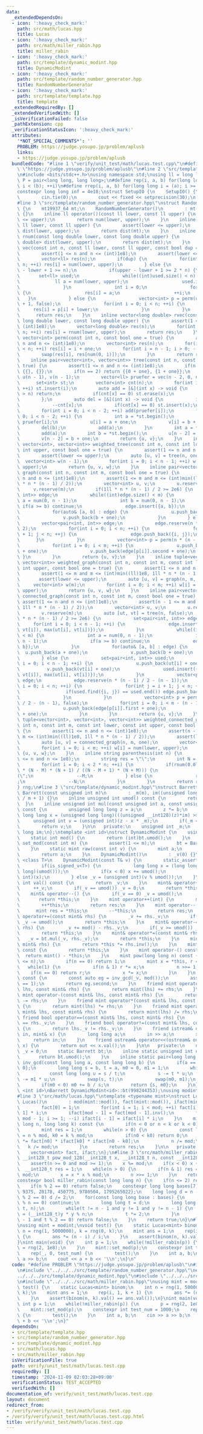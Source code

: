```yaml
---
data:
  _extendedDependsOn:
  - icon: ':heavy_check_mark:'
    path: src/math/lucas.hpp
    title: Lucas
  - icon: ':heavy_check_mark:'
    path: src/math/miller_rabin.hpp
    title: miller_rabin
  - icon: ':heavy_check_mark:'
    path: src/template/dynamic_modint.hpp
    title: DynamicModint
  - icon: ':heavy_check_mark:'
    path: src/template/random_number_generator.hpp
    title: RandomNumberGenerator
  - icon: ':heavy_check_mark:'
    path: src/template/template.hpp
    title: template
  _extendedRequiredBy: []
  _extendedVerifiedWith: []
  _isVerificationFailed: false
  _pathExtension: cpp
  _verificationStatusIcon: ':heavy_check_mark:'
  attributes:
    '*NOT_SPECIAL_COMMENTS*': ''
    PROBLEM: https://judge.yosupo.jp/problem/aplusb
    links:
    - https://judge.yosupo.jp/problem/aplusb
  bundledCode: "#line 1 \"verify/unit_test/math/lucas.test.cpp\"\n#define PROBLEM\
    \ \"https://judge.yosupo.jp/problem/aplusb\"\n#line 2 \"src/template/template.hpp\"\
    \n#include <bits/stdc++.h>\nusing namespace std;\nusing ll = long long;\nusing\
    \ P = pair<long long, long long>;\n#define rep(i, a, b) for(long long i = (a);\
    \ i < (b); ++i)\n#define rrep(i, a, b) for(long long i = (a); i >= (b); --i)\n\
    constexpr long long inf = 4e18;\nstruct SetupIO {\n    SetupIO() {\n        ios::sync_with_stdio(0);\n\
    \        cin.tie(0);\n        cout << fixed << setprecision(30);\n    }\n} setup_io;\n\
    #line 3 \"src/template/random_number_generator.hpp\"\nstruct RandomNumberGenerator\
    \ {\n    mt19937_64 mt;\n    RandomNumberGenerator()\n        : mt(chrono::steady_clock::now().time_since_epoch().count())\
    \ {}\n    inline ll operator()(const ll lower, const ll upper) {\n        assert(lower\
    \ <= upper);\n        return num(lower, upper);\n    }\n    inline ll num(const\
    \ ll lower, const ll upper) {\n        assert(lower <= upper);\n        uniform_int_distribution<ll>\
    \ dist(lower, upper);\n        return dist(mt);\n    }\n    inline long double\
    \ rnum(const long double lower, const long double upper) {\n        uniform_real_distribution<long\
    \ double> dist(lower, upper);\n        return dist(mt);\n    }\n    inline vector<ll>\
    \ vec(const int n, const ll lower, const ll upper, const bool dup = true) {\n\
    \        assert(1 <= n and n <= (int)1e8);\n        assert(lower <= upper);\n\
    \        vector<ll> res(n);\n        if(dup) {\n            for(int i = 0; i <\
    \ n; ++i) res[i] = num(lower, upper);\n        } else {\n            assert(upper\
    \ - lower + 1 >= n);\n            if(upper - lower + 1 >= 2 * n) {\n         \
    \       set<ll> used;\n                while((int)used.size() < n) {\n       \
    \             ll a = num(lower, upper);\n                    used.insert(a);\n\
    \                }\n                int i = 0;\n                for(ll a : used)\
    \ {\n                    res[i] = a;\n                    ++i;\n             \
    \   }\n            } else {\n                vector<int> p = perm(upper - lower\
    \ + 1, false);\n                for(int i = 0; i < n; ++i) {\n               \
    \     res[i] = p[i] + lower;\n                }\n            }\n        }\n  \
    \      return res;\n    }\n    inline vector<long double> rvec(const int n, const\
    \ long double lower, const long double upper) {\n        assert(1 <= n and n <=\
    \ (int)1e8);\n        vector<long double> res(n);\n        for(int i = 0; i <\
    \ n; ++i) res[i] = rnum(lower, upper);\n        return res;\n    }\n    inline\
    \ vector<int> perm(const int n, const bool one = true) {\n        assert(1 <=\
    \ n and n <= (int)1e8);\n        vector<int> res(n);\n        for(int i = 0; i\
    \ < n; ++i) res[i] = i + one;\n        for(int i = n - 1; i > 0; --i) {\n    \
    \        swap(res[i], res[num(0, i)]);\n        }\n        return res;\n    }\n\
    \    inline pair<vector<int>, vector<int>> tree(const int n, const bool one =\
    \ true) {\n        assert(1 <= n and n <= (int)1e8);\n        if(n == 1) return\
    \ {{}, {}};\n        if(n == 2) return {{0 + one}, {1 + one}};\n        vector<int>\
    \ u(n - 1), v(n - 1);\n        vector<ll> pruefer = vec(n - 2, 0, n - 1);\n  \
    \      set<int> st;\n        vector<int> cnt(n);\n        for(int i = 0; i < n;\
    \ ++i) st.insert(i);\n        auto add = [&](int x) -> void {\n            if(x\
    \ > n) return;\n            if(cnt[x] == 0) st.erase(x);\n            ++cnt[x];\n\
    \        };\n        auto del = [&](int x) -> void {\n            if(x > n) return;\n\
    \            --cnt[x];\n            if(cnt[x] == 0) st.insert(x);\n        };\n\
    \        for(int i = 0; i < n - 2; ++i) add(pruefer[i]);\n        for(int i =\
    \ 0; i < n - 2; ++i) {\n            int a = *st.begin();\n            int b =\
    \ pruefer[i];\n            u[i] = a + one;\n            v[i] = b + one;\n    \
    \        del(b);\n            add(a);\n        }\n        int a = *st.begin();\n\
    \        add(a);\n        int b = *st.begin();\n        u[n - 2] = a + one;\n\
    \        v[n - 2] = b + one;\n        return {u, v};\n    }\n    inline tuple<vector<int>,\
    \ vector<int>, vector<int>> weighted_tree(const int n, const int lower, const\
    \ int upper, const bool one = true) {\n        assert(1 <= n and n <= (int)1e8);\n\
    \        assert(lower <= upper);\n        auto [u, v] = tree(n, one);\n      \
    \  vector<int> w(n - 1);\n        for(int i = 0; i < n - 1; ++i) w[i] = num(lower,\
    \ upper);\n        return {u, v, w};\n    }\n    inline pair<vector<int>, vector<int>>\
    \ graph(const int n, const int m, const bool one = true) {\n        assert(1 <=\
    \ n and n <= (int)1e8);\n        assert(1 <= m and m <= (int)min((ll)1e8, 1ll\
    \ * n * (n - 1) / 2));\n        vector<int> u, v;\n        u.reserve(m);\n   \
    \     v.reserve(m);\n        if(1ll * n * (n - 1) / 2 >= 2e6) {\n            set<pair<int,\
    \ int>> edge;\n            while((int)edge.size() < m) {\n                int\
    \ a = num(0, n - 1);\n                int b = num(0, n - 1);\n               \
    \ if(a >= b) continue;\n                edge.insert({a, b});\n            }\n\
    \            for(auto& [a, b] : edge) {\n                u.push_back(a + one);\n\
    \                v.push_back(b + one);\n            }\n        } else {\n    \
    \        vector<pair<int, int>> edge;\n            edge.reserve(n * (n - 1) /\
    \ 2);\n            for(int i = 0; i < n; ++i) {\n                for(int j = i\
    \ + 1; j < n; ++j) {\n                    edge.push_back({i, j});\n          \
    \      }\n            }\n            vector<int> p = perm(n * (n - 1) / 2, false);\n\
    \            for(int i = 0; i < m; ++i) {\n                u.push_back(edge[p[i]].first\
    \ + one);\n                v.push_back(edge[p[i]].second + one);\n           \
    \ }\n        }\n        return {u, v};\n    }\n    inline tuple<vector<int>, vector<int>,\
    \ vector<int>> weighted_graph(const int n, const int m, const int lower, const\
    \ int upper, const bool one = true) {\n        assert(1 <= n and n <= (int)1e8);\n\
    \        assert(1 <= m and m <= (int)min((ll)1e8, 1ll * n * (n - 1) / 2));\n \
    \       assert(lower <= upper);\n        auto [u, v] = graph(n, m, one);\n   \
    \     vector<int> w(m);\n        for(int i = 0; i < m; ++i) w[i] = num(lower,\
    \ upper);\n        return {u, v, w};\n    }\n    inline pair<vector<int>, vector<int>>\
    \ connected_graph(const int n, const int m, const bool one = true) {\n       \
    \ assert(1 <= n and n <= (int)1e8);\n        assert(n - 1 <= m and m <= (int)min((ll)1e8,\
    \ 1ll * n * (n - 1) / 2));\n        vector<int> u, v;\n        u.reserve(m);\n\
    \        v.reserve(m);\n        auto [ut, vt] = tree(n, false);\n        if(1ll\
    \ * n * (n - 1) / 2 >= 2e6) {\n            set<pair<int, int>> edge;\n       \
    \     for(int i = 0; i < n - 1; ++i) {\n                edge.insert({min(ut[i],\
    \ vt[i]), max(ut[i], vt[i])});\n            }\n            while((int)edge.size()\
    \ < m) {\n                int a = num(0, n - 1);\n                int b = num(0,\
    \ n - 1);\n                if(a >= b) continue;\n                edge.insert({a,\
    \ b});\n            }\n            for(auto& [a, b] : edge) {\n              \
    \  u.push_back(a + one);\n                v.push_back(b + one);\n            }\n\
    \        } else {\n            set<pair<int, int>> used;\n            for(int\
    \ i = 0; i < n - 1; ++i) {\n                u.push_back(ut[i] + one);\n      \
    \          v.push_back(vt[i] + one);\n                used.insert({min(ut[i],\
    \ vt[i]), max(ut[i], vt[i])});\n            }\n            vector<pair<int, int>>\
    \ edge;\n            edge.reserve(n * (n - 1) / 2 - (n - 1));\n            for(int\
    \ i = 0; i < n; ++i) {\n                for(int j = i + 1; j < n; ++j) {\n   \
    \                 if(used.find({i, j}) == used.end()) edge.push_back({i, j});\n\
    \                }\n            }\n            vector<int> p = perm(n * (n - 1)\
    \ / 2 - (n - 1), false);\n            for(int i = 0; i < m - (n - 1); ++i) {\n\
    \                u.push_back(edge[p[i]].first + one);\n                v.push_back(edge[p[i]].second\
    \ + one);\n            }\n        }\n        return {u, v};\n    }\n    inline\
    \ tuple<vector<int>, vector<int>, vector<int>> weighted_connected_graph(const\
    \ int n, const int m, const int lower, const int upper, const bool one = true)\
    \ {\n        assert(1 <= n and n <= (int)1e8);\n        assert(n - 1 <= m and\
    \ m <= (int)min((ll)1e8, 1ll * n * (n - 1) / 2));\n        assert(lower <= upper);\n\
    \        auto [u, v] = connected_graph(n, m, one);\n        vector<int> w(m);\n\
    \        for(int i = 0; i < m; ++i) w[i] = num(lower, upper);\n        return\
    \ {u, v, w};\n    }\n    inline string parenthesis(int n) {\n        assert(1\
    \ <= n and n <= 1e8);\n        string res = \"\";\n        int N = n, M = n;\n\
    \        for(int i = 0; i < 2 * n; ++i) {\n            if(rnum(0.0l, 1.0l) > 1.0l\
    \ * (N - M) * (N + 1) / ((N - M + 1) * (N + M))) {\n                res += \"\
    (\";\n                --M;\n            } else {\n                res += \")\"\
    ;\n                --N;\n            }\n        }\n        return res;\n    }\n\
    } rng;\n#line 3 \"src/template/dynamic_modint.hpp\"\nstruct Barrett {\n    explicit\
    \ Barrett(const unsigned int m)\n        : _m(m), im((unsigned long long)(-1)\
    \ / m + 1) {}\n    inline unsigned int umod() const {\n        return _m;\n  \
    \  }\n    inline unsigned int mul(const unsigned int a, const unsigned int b)\
    \ const {\n        unsigned long long z = a;\n        z *= b;\n        const unsigned\
    \ long long x = (unsigned long long)(((unsigned __int128)(z)*im) >> 64);\n   \
    \     unsigned int v = (unsigned int)(z - x * _m);\n        if(_m <= v) v += _m;\n\
    \        return v;\n    }\n\n   private:\n    unsigned int _m;\n    unsigned long\
    \ long im;\n};\ntemplate <int id>\nstruct DynamicModint {\n    using mint = DynamicModint;\n\
    \    static int mod() {\n        return (int)bt.umod();\n    }\n    static void\
    \ set_mod(const int m) {\n        assert(1 <= m);\n        bt = Barrett(m);\n\
    \    }\n    static mint raw(const int v) {\n        mint a;\n        a._v = v;\n\
    \        return a;\n    }\n    DynamicModint()\n        : _v(0) {}\n    template\
    \ <class T>\n    DynamicModint(const T& v) {\n        static_assert(is_integral_v<T>);\n\
    \        if(is_signed_v<T>) {\n            long long x = (long long)(v % (long\
    \ long)(umod()));\n            if(x < 0) x += umod();\n            _v = (unsigned\
    \ int)(x);\n        } else _v = (unsigned int)(v % umod());\n    }\n    unsigned\
    \ int val() const {\n        return _v;\n    }\n    mint& operator++() {\n   \
    \     ++_v;\n        if(_v == umod()) _v = 0;\n        return *this;\n    }\n\
    \    mint& operator--() {\n        if(_v == 0) _v = umod();\n        --_v;\n \
    \       return *this;\n    }\n    mint operator++(int) {\n        mint res = *this;\n\
    \        ++*this;\n        return res;\n    }\n    mint operator--(int) {\n  \
    \      mint res = *this;\n        --*this;\n        return res;\n    }\n    mint&\
    \ operator+=(const mint& rhs) {\n        _v += rhs._v;\n        if(_v >= umod())\
    \ _v -= umod();\n        return *this;\n    }\n    mint& operator-=(const mint&\
    \ rhs) {\n        _v += mod() - rhs._v;\n        if(_v >= umod()) _v -= umod();\n\
    \        return *this;\n    }\n    mint& operator*=(const mint& rhs) {\n     \
    \   _v = bt.mul(_v, rhs._v);\n        return *this;\n    }\n    mint& operator/=(const\
    \ mint& rhs) {\n        return *this *= rhs.inv();\n    }\n    mint operator+()\
    \ const {\n        return *this;\n    }\n    mint operator-() const {\n      \
    \  return mint() - *this;\n    }\n    mint pow(long long n) const {\n        assert(0\
    \ <= n);\n        if(n == 0) return 1;\n        mint x = *this, r = 1;\n     \
    \   while(1) {\n            if(n & 1) r *= x;\n            n >>= 1;\n        \
    \    if(n == 0) return r;\n            x *= x;\n        }\n    }\n    mint inv()\
    \ const {\n        const auto eg = inv_gcd(_v, mod());\n        assert(eg.first\
    \ == 1);\n        return eg.second;\n    }\n    friend mint operator+(const mint&\
    \ lhs, const mint& rhs) {\n        return mint(lhs) += rhs;\n    }\n    friend\
    \ mint operator-(const mint& lhs, const mint& rhs) {\n        return mint(lhs)\
    \ -= rhs;\n    }\n    friend mint operator*(const mint& lhs, const mint& rhs)\
    \ {\n        return mint(lhs) *= rhs;\n    }\n    friend mint operator/(const\
    \ mint& lhs, const mint& rhs) {\n        return mint(lhs) /= rhs;\n    }\n   \
    \ friend bool operator==(const mint& lhs, const mint& rhs) {\n        return lhs._v\
    \ == rhs._v;\n    }\n    friend bool operator!=(const mint& lhs, const mint& rhs)\
    \ {\n        return lhs._v != rhs._v;\n    }\n    friend istream& operator>>(istream&\
    \ in, mint& x) {\n        long long a;\n        in >> a;\n        x = a;\n   \
    \     return in;\n    }\n    friend ostream& operator<<(ostream& out, const mint&\
    \ x) {\n        return out << x.val();\n    }\n\n   private:\n    unsigned int\
    \ _v = 0;\n    static Barrett bt;\n    inline static unsigned int umod() {\n \
    \       return bt.umod();\n    }\n    inline static pair<long long, long long>\
    \ inv_gcd(const long long a, const long long b) {\n        if(a == 0) return {b,\
    \ 0};\n        long long s = b, t = a, m0 = 0, m1 = 1;\n        while(t) {\n \
    \           const long long u = s / t;\n            s -= t * u;\n            m0\
    \ -= m1 * u;\n            swap(s, t);\n            swap(m0, m1);\n        }\n\
    \        if(m0 < 0) m0 += b / s;\n        return {s, m0};\n    }\n};\ntemplate\
    \ <int id>\nBarrett DynamicModint<id>::bt(998244353);\nusing modint = DynamicModint<-1>;\n\
    #line 3 \"src/math/lucas.hpp\"\ntemplate <typename mint>\nstruct Lucas {\n   \
    \ Lucas()\n        : mod(mint::mod()), fact(mint::mod()), ifact(mint::mod()) {\n\
    \        fact[0] = 1;\n        for(int i = 1; i < mod; ++i) fact[i] = fact[i -\
    \ 1] * i;\n        ifact[mod - 1] = fact[mod - 1].inv();\n        for(int i =\
    \ mod - 1; i >= 1; --i) ifact[i - 1] = ifact[i] * i;\n    }\n    mint operator()(long\
    \ long n, long long k) const {\n        if(n < 0 or n < k or k < 0) return 0;\n\
    \        mint res = 1;\n        while(n > 0) {\n            const long long n0\
    \ = n % mod, k0 = k % mod;\n            if(n0 < k0) return 0;\n            res\
    \ *= fact[n0] * ifact[k0] * ifact[n0 - k0];\n            n /= mod;\n         \
    \   k /= mod;\n        }\n        return res;\n    }\n\n   private:\n    int mod;\n\
    \    vector<mint> fact, ifact;\n};\n#line 3 \"src/math/miller_rabin.hpp\"\nconstexpr\
    \ __int128_t pow_mod_128(__int128_t x, __int128_t n, const __int128_t mod) {\n\
    \    assert(n >= 0 and mod >= 1);\n    x %= mod;\n    if(x < 0) x += mod;\n  \
    \  __int128_t res = 1;\n    while(n > 0) {\n        if(n & 1) res = res * x %\
    \ mod;\n        x = x * x % mod;\n        n >>= 1;\n    }\n    return res;\n}\n\
    constexpr bool miller_rabin(const long long n) {\n    if(n <= 2) return n == 2;\n\
    \    if(n % 2 == 0) return false;\n    constexpr long long bases[7] = {2, 325,\
    \ 9375, 28178, 450775, 9780504, 1795265022};\n    long long d = n - 1;\n    while(d\
    \ % 2 == 0) d /= 2;\n    for(const long long base : bases) {\n        if(base\
    \ % n == 0) continue;\n        long long t = d;\n        long long y = pow_mod_128(base,\
    \ t, n);\n        while(t != n - 1 and y != 1 and y != n - 1) {\n            y\
    \ = (__int128_t)y * y % n;\n            t *= 2;\n        }\n        if(y != n\
    \ - 1 and t % 2 == 0) return false;\n    }\n    return true;\n}\n#line 7 \"verify/unit_test/math/lucas.test.cpp\"\
    \nusing mint = modint;\nvoid test() {\n    static Lucas<mint> binom;\n    int\
    \ n = rng(1, 5000000), k = rng(0, k);\n    mint ans = 1;\n    rep(i, 1, k + 1)\
    \ {\n        ans *= (n - i) / i;\n    }\n    assert(binom(n, k).val() == ans.val());\n\
    }\nint main(void) {\n    int p = 1;\n    while(!miller_rabin(p)) {\n        p\
    \ = rng(2, 1e8);\n    }\n    mint::set_mod(p);\n    constexpr int test_num = 1000;\n\
    \    rep(_, 0, test_num) {\n        test();\n    }\n    int a, b;\n    cin >>\
    \ a >> b;\n    cout << a + b << '\\n';\n}\n"
  code: "#define PROBLEM \"https://judge.yosupo.jp/problem/aplusb\"\n#include \"../../../src/template/template.hpp\"\
    \n#include \"../../../src/template/random_number_generator.hpp\"\n#include \"\
    ../../../src/template/dynamic_modint.hpp\"\n#include \"../../../src/math/lucas.hpp\"\
    \n#include \"../../../src/math/miller_rabin.hpp\"\nusing mint = modint;\nvoid\
    \ test() {\n    static Lucas<mint> binom;\n    int n = rng(1, 5000000), k = rng(0,\
    \ k);\n    mint ans = 1;\n    rep(i, 1, k + 1) {\n        ans *= (n - i) / i;\n\
    \    }\n    assert(binom(n, k).val() == ans.val());\n}\nint main(void) {\n   \
    \ int p = 1;\n    while(!miller_rabin(p)) {\n        p = rng(2, 1e8);\n    }\n\
    \    mint::set_mod(p);\n    constexpr int test_num = 1000;\n    rep(_, 0, test_num)\
    \ {\n        test();\n    }\n    int a, b;\n    cin >> a >> b;\n    cout << a\
    \ + b << '\\n';\n}"
  dependsOn:
  - src/template/template.hpp
  - src/template/random_number_generator.hpp
  - src/template/dynamic_modint.hpp
  - src/math/lucas.hpp
  - src/math/miller_rabin.hpp
  isVerificationFile: true
  path: verify/unit_test/math/lucas.test.cpp
  requiredBy: []
  timestamp: '2024-11-09 02:03:28+09:00'
  verificationStatus: TEST_ACCEPTED
  verifiedWith: []
documentation_of: verify/unit_test/math/lucas.test.cpp
layout: document
redirect_from:
- /verify/verify/unit_test/math/lucas.test.cpp
- /verify/verify/unit_test/math/lucas.test.cpp.html
title: verify/unit_test/math/lucas.test.cpp
---
```

